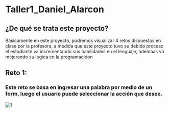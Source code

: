 # Taller1_Daniel_Alarcon

## ¿De qué se trata este proyecto?
Básicamente en este proyecto, podremos visualizar 4 retos dispuestos en clase por la profesora, a medida que este proyecto tuvo su debido proceso el estudiante va incrementando sus habilidades en el lenguaje, ademáas va mejorando su lógica en la programacióon

## Reto 1:
### Este reto se basa en ingresar una palabra por medio de un form, luego el usuario puede seleccionar la acción que desee.
![1](https://github.com/Dan-ala/Taller1_Daniel_Alarcon/assets/125916495/eb2a9f81-467e-43fe-9cc2-1ff20b69c739)
